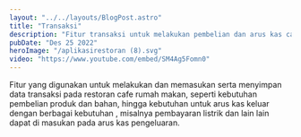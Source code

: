 ```yaml
---
layout: "../../layouts/BlogPost.astro"
title: "Transaksi"
description: "Fitur transaksi untuk melakukan pembelian dan arus kas cashflow keuangan aplikasi restoran resto-x web app"
pubDate: "Des 25 2022"
heroImage: "/aplikasirestoran (8).svg"
video: "https://www.youtube.com/embed/SM4Ag5Fomn0"
---
```


Fitur yang digunakan untuk melakukan dan memasukan serta menyimpan data transaksi pada restoran cafe rumah makan, seperti kebutuhan pembelian produk dan bahan, hingga kebutuhan untuk arus kas keluar dengan berbagai kebutuhan , misalnya pembayaran listrik dan lain lain dapat di masukan pada arus kas pengeluaran.
